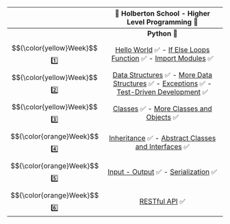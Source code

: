 |  | :dart: Holberton School  -  Higher Level Programming :dart:                    |
| :------: | :----------------------------------------------------------------------------------------------------------------------------------------------------------------------------------------------------------------------------------------------------------------------------------------------------------------------------------------------------------------------: |
|  |  **Python** :snake:  |
|  $${\color{yellow}Week}$$ :one: | [Hello World](https://github.com/ludiane-tr/holbertonschool-higher_level_programming/tree/main/python-hello_world) :white_check_mark: -  [If Else Loops Function](https://github.com/ludiane-tr/holbertonschool-higher_level_programming/tree/main/python-if_else_loops_functions) :white_check_mark:  - [Import Modules](https://github.com/ludiane-tr/holbertonschool-higher_level_programming/tree/main/python-import_modules) ✅   | 
|  $${\color{yellow}Week}$$ :two: | [Data Structures](https://github.com/ludiane-tr/holbertonschool-higher_level_programming/tree/main/python-data_structures) :white_check_mark: -  [More Data Structures](https://github.com/ludiane-tr/holbertonschool-higher_level_programming/tree/main/python-more_data_structures) :white_check_mark:  - [Exceptions](https://github.com/ludiane-tr/holbertonschool-higher_level_programming/tree/main/python-exceptions) :white_check_mark:  -  [Test-Driven Development](https://github.com/ludiane-tr/holbertonschool-higher_level_programming/tree/main/python-test_driven_development) :white_check_mark:  | 
|  $${\color{yellow}Week}$$ :three: | [Classes](https://github.com/ludiane-tr/holbertonschool-higher_level_programming/tree/main/python-classes) :white_check_mark: -  [More Classes and Objects](https://github.com/ludiane-tr/holbertonschool-higher_level_programming/tree/main/python-more_classes) :white_check_mark:   | 
|  $${\color{orange}Week}$$ :four: | [Inheritance](https://github.com/ludiane-tr/holbertonschool-higher_level_programming/tree/main/python-inheritance) :white_check_mark: -  [Abstract Classes and Interfaces](https://github.com/ludiane-tr/holbertonschool-higher_level_programming/tree/main/python-abc) :white_check_mark:   | 
|  $${\color{orange}Week}$$ :five: | [Input - Output](https://github.com/ludiane-tr/holbertonschool-higher_level_programming/tree/main/python-input_output) :white_check_mark: -  [Serialization](https://github.com/ludiane-tr/holbertonschool-higher_level_programming/tree/main/python-serialization) :white_check_mark:   | 
|  $${\color{orange}Week}$$ :six: | [RESTful API](https://github.com/ludiane-tr/holbertonschool-higher_level_programming/tree/main/restful-api) :white_check_mark:   | 
